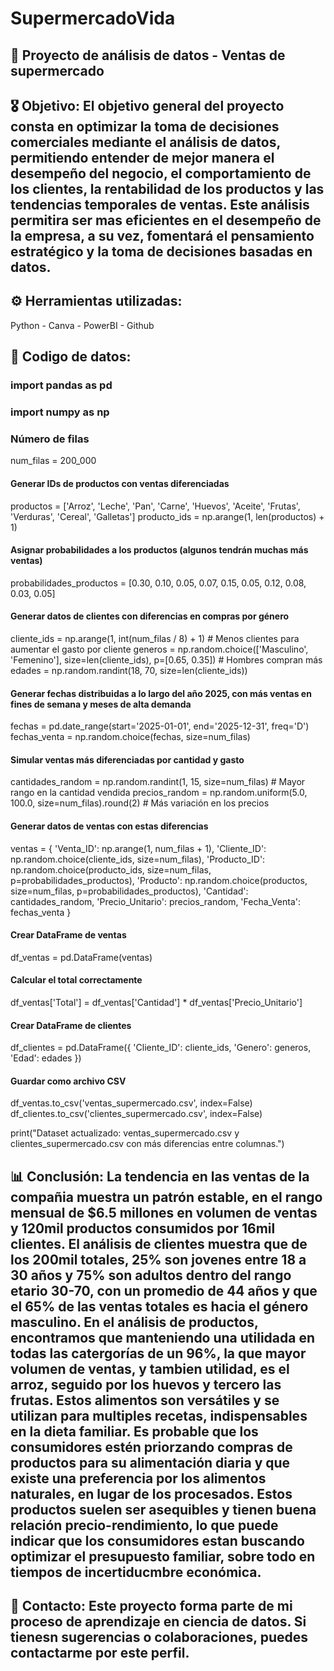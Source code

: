 # SupermercadoVida
## 🛒 Proyecto de análisis de datos - Ventas de supermercado  

## 🎖️ Objetivo: El objetivo general del proyecto consta en optimizar la toma de decisiones comerciales mediante el análisis de datos, permitiendo entender de mejor manera el desempeño del negocio, el comportamiento de los clientes, la rentabilidad de los productos y las tendencias temporales de ventas. Este análisis permitira ser mas eficientes en el desempeño de la empresa, a su vez, fomentará el pensamiento estratégico y la toma de decisiones basadas en datos.

## ⚙️ Herramientas utilizadas: 
  Python - Canva - PowerBI - Github

## 🐍 Codigo de datos: 
### import pandas as pd
### import numpy as np

### Número de filas
num_filas = 200_000

#### Generar IDs de productos con ventas diferenciadas
productos = ['Arroz', 'Leche', 'Pan', 'Carne', 'Huevos', 'Aceite', 'Frutas', 'Verduras', 'Cereal', 'Galletas']
producto_ids = np.arange(1, len(productos) + 1)

#### Asignar probabilidades a los productos (algunos tendrán muchas más ventas)
probabilidades_productos = [0.30, 0.10, 0.05, 0.07, 0.15, 0.05, 0.12, 0.08, 0.03, 0.05]

#### Generar datos de clientes con diferencias en compras por género
cliente_ids = np.arange(1, int(num_filas / 8) + 1)  # Menos clientes para aumentar el gasto por cliente
generos = np.random.choice(['Masculino', 'Femenino'], size=len(cliente_ids), p=[0.65, 0.35])  # Hombres compran más
edades = np.random.randint(18, 70, size=len(cliente_ids))

#### Generar fechas distribuidas a lo largo del año 2025, con más ventas en fines de semana y meses de alta demanda
fechas = pd.date_range(start='2025-01-01', end='2025-12-31', freq='D')
fechas_venta = np.random.choice(fechas, size=num_filas)

#### Simular ventas más diferenciadas por cantidad y gasto
cantidades_random = np.random.randint(1, 15, size=num_filas)  # Mayor rango en la cantidad vendida
precios_random = np.random.uniform(5.0, 100.0, size=num_filas).round(2)  # Más variación en los precios

#### Generar datos de ventas con estas diferencias
ventas = {
    'Venta_ID': np.arange(1, num_filas + 1),
    'Cliente_ID': np.random.choice(cliente_ids, size=num_filas),
    'Producto_ID': np.random.choice(producto_ids, size=num_filas, p=probabilidades_productos),
    'Producto': np.random.choice(productos, size=num_filas, p=probabilidades_productos),
    'Cantidad': cantidades_random,
    'Precio_Unitario': precios_random,
    'Fecha_Venta': fechas_venta
}

#### Crear DataFrame de ventas
df_ventas = pd.DataFrame(ventas)

#### Calcular el total correctamente
df_ventas['Total'] = df_ventas['Cantidad'] * df_ventas['Precio_Unitario']

#### Crear DataFrame de clientes
df_clientes = pd.DataFrame({
    'Cliente_ID': cliente_ids,
    'Genero': generos,
    'Edad': edades
})

#### Guardar como archivo CSV
df_ventas.to_csv('ventas_supermercado.csv', index=False)
df_clientes.to_csv('clientes_supermercado.csv', index=False)

print("Dataset actualizado: ventas_supermercado.csv y clientes_supermercado.csv con más diferencias entre columnas.")



## 📊 Conclusión: La tendencia en las ventas de la compañia muestra un patrón estable, en el rango mensual de $6.5 millones en volumen de ventas y 120mil productos consumidos por 16mil clientes. El análisis de clientes muestra que de los 200mil totales, 25% son jovenes entre 18 a 30 años y 75% son adultos dentro del rango etario 30-70, con un promedio de 44 años y que el 65% de las ventas totales es hacia el género masculino. En el análisis de productos, encontramos que manteniendo una utilidada en todas las catergorías de un 96%, la que mayor volumen de ventas, y tambien utilidad, es el arroz, seguido por los huevos y tercero las frutas. Estos alimentos son versátiles y se utilizan para multiples recetas, indispensables en la dieta familiar. Es probable que los consumidores estén priorzando compras de productos para su alimentación diaria y que existe una preferencia por los alimentos naturales, en lugar de los procesados. Estos productos suelen ser asequibles y tienen buena relación precio-rendimiento, lo que puede indicar que los consumidores estan buscando optimizar el presupuesto familiar, sobre todo en tiempos de incertiducmbre económica. 




## 📩 Contacto: Este proyecto forma parte de mi proceso de aprendizaje en ciencia de datos. Si tienesn sugerencias o colaboraciones, puedes contactarme por este perfil. 


